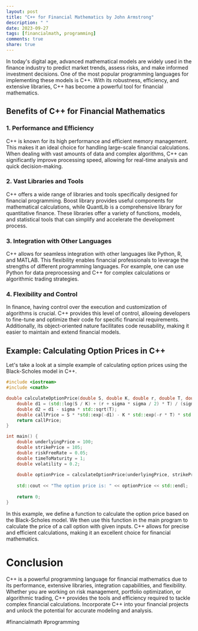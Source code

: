 ```yaml
---
layout: post
title: "C++ for Financial Mathematics by John Armstrong"
description: " "
date: 2023-09-27
tags: [financialmath, programming]
comments: true
share: true
---
```


In today's digital age, advanced mathematical models are widely used in the finance industry to predict market trends, assess risks, and make informed investment decisions. One of the most popular programming languages for implementing these models is C++. With its robustness, efficiency, and extensive libraries, C++ has become a powerful tool for financial mathematics.

## Benefits of C++ for Financial Mathematics

### 1. Performance and Efficiency

C++ is known for its high performance and efficient memory management. This makes it an ideal choice for handling large-scale financial calculations. When dealing with vast amounts of data and complex algorithms, C++ can significantly improve processing speed, allowing for real-time analysis and quick decision-making.

### 2. Vast Libraries and Tools

C++ offers a wide range of libraries and tools specifically designed for financial programming. Boost library provides useful components for mathematical calculations, while QuantLib is a comprehensive library for quantitative finance. These libraries offer a variety of functions, models, and statistical tools that can simplify and accelerate the development process.

### 3. Integration with Other Languages

C++ allows for seamless integration with other languages like Python, R, and MATLAB. This flexibility enables financial professionals to leverage the strengths of different programming languages. For example, one can use Python for data preprocessing and C++ for complex calculations or algorithmic trading strategies.

### 4. Flexibility and Control

In finance, having control over the execution and customization of algorithms is crucial. C++ provides this level of control, allowing developers to fine-tune and optimize their code for specific financial requirements. Additionally, its object-oriented nature facilitates code reusability, making it easier to maintain and extend financial models.

## Example: Calculating Option Prices in C++

Let's take a look at a simple example of calculating option prices using the Black-Scholes model in C++.

```cpp
#include <iostream>
#include <cmath>

double calculateOptionPrice(double S, double K, double r, double T, double sigma) {
    double d1 = (std::log(S / K) + (r + sigma * sigma / 2) * T) / (sigma * std::sqrt(T));
    double d2 = d1 - sigma * std::sqrt(T);
    double callPrice = S * *std::exp(-d1) - K * std::exp(-r * T) * std::exp(-d2);
    return callPrice;
}

int main() {
    double underlyingPrice = 100;
    double strikePrice = 105;
    double riskFreeRate = 0.05;
    double timeToMaturity = 1;
    double volatility = 0.2;
    
    double optionPrice = calculateOptionPrice(underlyingPrice, strikePrice, riskFreeRate, timeToMaturity, volatility);
    
    std::cout << "The option price is: " << optionPrice << std::endl;
    
    return 0;
}
```

In this example, we define a function to calculate the option price based on the Black-Scholes model. We then use this function in the main program to calculate the price of a call option with given inputs. C++ allows for precise and efficient calculations, making it an excellent choice for financial mathematics.

# Conclusion

C++ is a powerful programming language for financial mathematics due to its performance, extensive libraries, integration capabilities, and flexibility. Whether you are working on risk management, portfolio optimization, or algorithmic trading, C++ provides the tools and efficiency required to tackle complex financial calculations. Incorporate C++ into your financial projects and unlock the potential for accurate modeling and analysis.

#financialmath #programming
